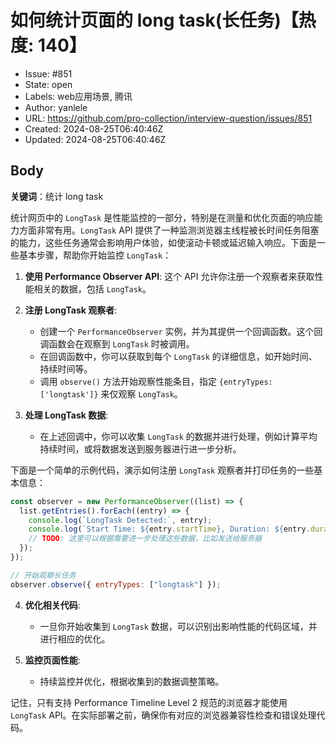 # 如何统计页面的 long task(长任务)【热度: 140】

- Issue: #851
- State: open
- Labels: web应用场景, 腾讯
- Author: yanlele
- URL: https://github.com/pro-collection/interview-question/issues/851
- Created: 2024-08-25T06:40:46Z
- Updated: 2024-08-25T06:40:46Z

## Body

**关键词**：统计 long task

统计网页中的 `LongTask` 是性能监控的一部分，特别是在测量和优化页面的响应能力方面非常有用。`LongTask` API 提供了一种监测浏览器主线程被长时间任务阻塞的能力，这些任务通常会影响用户体验，如使滚动卡顿或延迟输入响应。下面是一些基本步骤，帮助你开始监控 `LongTask`：

1. **使用 Performance Observer API**: 这个 API 允许你注册一个观察者来获取性能相关的数据，包括 `LongTask`。

2. **注册 LongTask 观察者**:

   - 创建一个 `PerformanceObserver` 实例，并为其提供一个回调函数。这个回调函数会在观察到 `LongTask` 时被调用。
   - 在回调函数中，你可以获取到每个 `LongTask` 的详细信息，如开始时间、持续时间等。
   - 调用 `observe()` 方法开始观察性能条目，指定 `{entryTypes: ['longtask']}` 来仅观察 `LongTask`。

3. **处理 LongTask 数据**:
   - 在上述回调中，你可以收集 `LongTask` 的数据并进行处理，例如计算平均持续时间，或将数据发送到服务器进行进一步分析。

下面是一个简单的示例代码，演示如何注册 `LongTask` 观察者并打印任务的一些基本信息：

```javascript
const observer = new PerformanceObserver((list) => {
  list.getEntries().forEach((entry) => {
    console.log(`LongTask Detected:`, entry);
    console.log(`Start Time: ${entry.startTime}, Duration: ${entry.duration}`);
    // TODO: 这里可以根据需要进一步处理这些数据，比如发送给服务器
  });
});

// 开始观察长任务
observer.observe({ entryTypes: ["longtask"] });
```

4. **优化相关代码**:

   - 一旦你开始收集到 `LongTask` 数据，可以识别出影响性能的代码区域，并进行相应的优化。

5. **监控页面性能**:
   - 持续监控并优化，根据收集到的数据调整策略。

记住，只有支持 Performance Timeline Level 2 规范的浏览器才能使用 `LongTask` API。在实际部署之前，确保你有对应的浏览器兼容性检查和错误处理代码。

